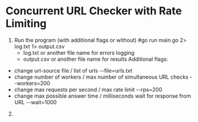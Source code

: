 # Concurrent URL Checker with Rate Limiting
1. Run the program (with additional flags or without)
  #go run main.go 2> log.txt 1> output.csv
    - log.txt or another file name for errors logging
    - output.csv or another file name for results
  Additional flags:
  - change url-source file / list of urls
    --file=urls.txt
  - change number of workers / max number of simultaneous URL checks
    --workers=200
  - change max requests per second / max rate limit
    --rps=200
  - change max possible answer time / milliseconds wait for response from URL
    --wait=1000

2. 
